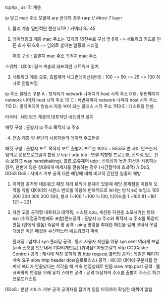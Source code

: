 tcp/ip , osi 각 계층

ip 알고 mac 주소 모를때 arp 반대의 경우 rarp
//
##osi 7 layer

1. 물리 계층
   일반적인 랜선 UTP / 커넥터 RJ 45

2. 데이터링크 계층
   mac 주소는 12개의 16진수로 구성
   앞 6개 => 네트워크 카드를 만든 회사
   뒤 6개 => 임의로 붙이는 일종의 시리얼

   패킷 구성 : 출발지 mac 주소 목적지 mac 주소

스위치 : 데이터 링크 계층의 대표적인 네트워크 장치

3. 네트워크 계층
   오류, 흐름제어
   세그먼테이션(분리) : 100 => 50 => 25 => 100 하나로 안합쳐짐

ip 주소 클래스 구분
A : 첫자리가 network 나머지가 host 시작 주소 0
B : 두번째까지 network 나머지 host 시작 주소 10
C : 세번째까지 network 나머지 host 시작 주소 110
D : 멀티미디어 방송시 자동 부여 되는 클래스 시작 주소 1110
E : 테스트용 안씀

라우터 : 네트워크 계층의 대표적인 네트워크 장치

패킷 구성 : 출발지 ip 주소 목적지 ip 주소

4. 전송 계층
   양 끝단의 사용자들의 데이터 주고받음

패킷 구성 : 출발지 포트 목적지 포트
출발지 포트는 1025 ~ 65535 번 사이 안쓰는거 임의로 응용프로그램이 할당
//
tcp / udp
tcp : 연결 지향형 프로토콜, 신뢰성 있는 전송 보장(3 way handshaking), 흐름,오류제어
udp : 신뢰성이 높은 회선을 사용하는 경우, 한번에 많은 상대에게 메세지를 전송하는 경우 (시간절약에 효과적)
//
DoS, DDoS
DoS : 서비스 거부 공격
다른 해킹에 비해 비교적 간단한 일종의 훼방

1. 취약점 공격형
   네트워크 패킷 처리 로직에 문제가 있을때 해당 문제점을 이용해 오작동 유발
   데이터의 시퀀스 번호를 이용해 반복적으로 보내는 방식
   ex) 보잉크 100 200 300 300 300 300, 봉크 1~100 1~100 1~100, 티어드롭 1 ~100 81 ~181 121 ~ 221
2. 자원 고갈 공격형
   네트워크 대역폭, 시스템 cpu, 세션등 자원을 소모시키는 형태
   ex)
   (취약점공격형에도 포함)랜드공격 : 출발지 ip 주소와 목적지 ip 주소를 똑같이만듬 (안에서 맴돔)
   죽음의 핑 공격 : ping 명령을 최대한 패킷을 길게 보내서 쪼갬 대상은 작은 패킷을 수신하느라 네트워크가 마비

   플러딩 : 넘치다
   syn 플러딩 공격 : 동시 사용자 제한을 이용 syn sent 여러개 보냄 (ack 신호를 안보내서 기다리게만듬) (취약점? 자원고갈?)
   http CC(Cashe-Control) 공격 : 캐시에 저장 못하게 함
   http request 플러딩 공격 : 똑같은 페이지 계속 요구
   slow http header dos(슬로로리스) 공격 : 헤더와 데이터 구분자를 안써서 헤더가 안끝났다는 착각을 해 계속 연결상태로 만듬
   slow http post 공격 : 웹 서버와의 연결을 오래 유지
   스머프 공격 : 공격 대상자의 주소를 출발지 주소로 하고 브로드캐스트

DDoS : 분산 서비스 거부 공격
공격자를 잡기가 힘듬 아직까지 확실한 대책이 없음
